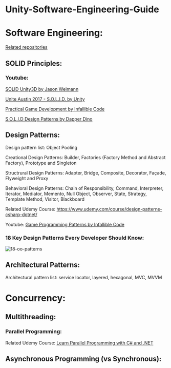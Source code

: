 # Unity-Software-Engineering-Guide

# Software Engineering:
[Related repositories](https://github.com/stars/MfaXyz/lists/design-architectural-patterns) 

## SOLID Principles:

### Youtube:

[SOLID Unity3D by Jason Weimann](https://www.youtube.com/playlist?list=PLB5_EOMkLx_WjcjrsGUXq9wpTib3NCuqg)

[Unite Austin 2017 - S.O.L.I.D. by Unity](https://youtu.be/eIf3-aDTOOA?si=ChavzshqEoKFUUML)

[Practical Game Development by Infallible Code](https://www.youtube.com/playlist?list=PLKERDLXpXl_jmiWBfkcM4mSCa9MvdGpf9)

[S.O.L.I.D Design Patterns by Dapper Dino](https://youtube.com/playlist?list=PLS6sInD7ThM21gSGGFC1mQBL9nqlmUQOo&si=_TASVT7cDi_mqJZd)

## Design Patterns:
Design pattern list: Object Pooling

Creational Design Patterns: Builder, Factories (Factory Method and Abstract Factory), Prototype and Singleton

Structrural Design Patterns: Adapter, Bridge, Composite, Decorator, Façade, Flyweight and Proxy

Behavioral Design Patterns: Chain of Responsibility, Command, Interpreter, Iterator, Mediator, Memento, Null Object, Observer, State, Strategy, Template Method, Visitor, Blackboard

Related Udemy Course: https://www.udemy.com/course/design-patterns-csharp-dotnet/

Youtube: [Game Programming Patterns by Infallible Code](https://www.youtube.com/playlist?list=PLKERDLXpXl_hN_3tPJdLgjWJ12VH6igy1)

### 18 Key Design Patterns Every Developer Should Know:
![18-oo-patterns](https://github.com/MfaXyz/Unity-Booster/assets/76481805/2d97ad67-1ce8-4ef8-aabd-cc0a403b861a)


## Architectural Patterns:
Architectural pattern list: service locator, layered, hexagonal, MVC, MVVM

# Concurrency:

## Multithreading:
### Parallel Programming:
Related Udemy Course: [Learn Parallel Programming with C# and .NET](https://www.udemy.com/course/parallel-dotnet/)

## Asynchronous Programming (vs Synchronous):
